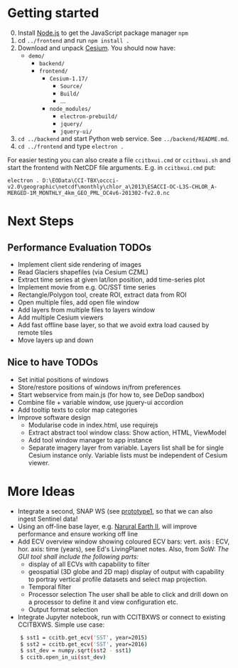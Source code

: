 # Getting started

0. Install [Node.js](https://nodejs.org/en/download/) to get the JavaScript package manager `npm`
1. cd `../frontend` and run `npm install .`
2. Download and unpack [Cesium](https://cesiumjs.org/). You should now have:
    * `demo/`
      * `backend/`
      * `frontend/`
        * `Cesium-1.17/`
          * `Source/`
          * `Build/`
          * ...
        * `node_modules/`
          * `electron-prebuild/`
          * `jquery/`
          * `jquery-ui/`
3. `cd ../backend` and start Python web service. See `../backend/README.md`.
4. `cd ../frontend` and type `electron .`

For easier testing you can also create a file `ccitbxui.cmd` or `ccitbxui.sh` and start the frontend with
NetCDF file arguments. E.g. in `ccitbxui.cmd` put:

    electron . D:\EOData\CCI-TBX\occci-v2.0\geographic\netcdf\monthly\chlor_a\2013\ESACCI-OC-L3S-CHLOR_A-MERGED-1M_MONTHLY_4km_GEO_PML_OC4v6-201302-fv2.0.nc


# Next Steps

## Performance Evaluation TODOs

- Implement client side rendering of images
- Read Glaciers shapefiles (via Cesium CZML)
- Extract time series at given lat/lon position, add time-series plot
- Implement movie from e.g. OC/SST time series
- Rectangle/Polygon tool, create ROI, extract data from ROI
- Open multiple files, add open file window
- Add layers from multiple files to layers window
- Add multiple Cesium viewers
- Add fast offline base layer, so that we avoid extra load caused by remote tiles
- Move layers up and down

## Nice to have TODOs

- Set initial positions of windows
- Store/restore positions of windows in/from preferences
- Start webservice from main.js (for how to, see DeDop sandbox)
- Combine file + variable window, use jquery-ui accordion
- Add tooltip texts to color map categories
- Improve software design
  * Modularise code in index.html, use requirejs
  * Extract abstract tool window class: Show action, HTML, ViewModel
  * Add tool window manager to app instance
  * Separate imagery layer from variable. Layers list shall be for single Cesium instance only.
    Variable lists must be independent of Cesium viewer.

# More Ideas

- Integrate a second, SNAP WS (see [prototype1](../prototype1), so that we can also ingest Sentinel data!
- Using an off-line base layer, e.g. [Narural Earth II](http://www.naturalearthdata.com/downloads/10m-raster-data/10m-natural-earth-2/), will improve performance and ensure
  working off line
- Add ECV overview window showing coloured ECV bars: vert. axis : ECV, hor. axis: time (years), see Ed's LivingPlanet notes.
  Also, from SoW: _The GUI tool shall include the following parts:_
  * display of all ECVs with capability to filter
  * geospatial (3D globe and 2D map) display of output with capability to portray vertical profile datasets and select map projection.
  * Temporal filter
  * Processor selection The user shall be able to click and drill down on a processor to define it and view configuration etc.
  * Output format selection
- Integrate Jupyter notebook, run with CCITBXWS or connect to existing CCITBXWS. Simple use case:

```bash
    $ sst1 = ccitb.get_ecv('SST', year=2015)
    $ sst2 = ccitb.get_ecv('SST', year=2016)
    $ sst_dev = numpy.sqrt(sst2 - sst1)
    $ ccitb.open_in_ui(sst_dev)
```
